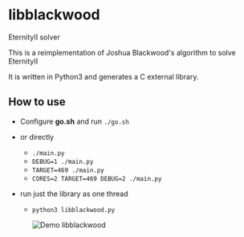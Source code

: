 # libblackwood
EternityII solver

This is a reimplementation of Joshua Blackwood's algorithm to solve EternityII

It is written in Python3 and generates a C external library.

## How to use

* Configure **go.sh** and run
  ```./go.sh```

* or directly
  * ```./main.py```
  * ```DEBUG=1 ./main.py```
  * ```TARGET=469 ./main.py```
  * ```CORES=2 TARGET=469 DEBUG=2 ./main.py```

* run just the library as one thread
  * ```python3 libblackwood.py```

    ![Demo libblackwood](https://raw.githubusercontent.com/jfbucas/libblackwood/main/img/libblackwood.gif)
